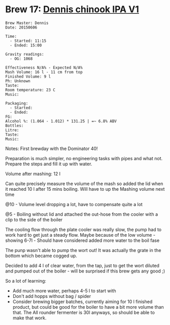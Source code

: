 # Brew 17: [Dennis chinook IPA V1](../brews/dennis_chinook_ipa_v1.md)
```
Brew Master: Dennis
Date: 20150606

Time:
  - Started: 11:15
  - Ended: 15:00

Gravity readings:
  - OG: 1068

Effectiveness N/A% - Expected N/A%
Mash Volume: 16 l - 11 cm from top
Finished Volume: 9 l
Ph: Unknown
Taste:
Room temperature: 23 C
Music:
```

```
Packaging:
  - Started:
  - Ended:
FG:
Alcohol %: (1.064 - 1.012) * 131.25 | =~ 6.8% ABV
Bottles:
Litre:
Taste:
Music:

```
Notes:
First brewday with the Dominator 40!

Preparation is much simpler, no engineering tasks with pipes and what not. Prepare the steps and fill it up with water.

Volume after mashing: 12 l

Can quite precisely measure the volume of the mash so added the lid when it reached 10 l after 15 mins boiling. Will have to up the Mashing volume next time

@10 - Volume level dropping a lot, have to compensate quite a lot

@5 - Boiling without lid and attached the out-hose from the cooler with a clip to the side of the boiler

The cooling flow through the plate cooler was really slow, the pump had to work hard to get just a steady flow. Maybe because of the low volume - showing 6-7l - Should have considered added more water to the boil fase

The punp wasn't able to pump the wort out! It was actually the grate in the bottom which became cogged up.

Decided to add 4 l of clear water, from the tap, just to get the wort diluted and pumped out of the boiler - will be surprised if this brew gets any good ;)

So a lot of learning:
  - Add much more water, perhaps 4-5 l to start with
  - Don't add hopps without bag / spider
  - Consider brewing bigger batches, currently aiming for 10 l finished product, but could be good for the boiler to have a bit more volume than that. The All rounder fermenter is 30l anyways, so should be able to make that work.
```

